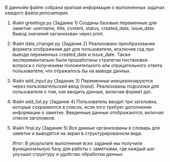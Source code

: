 В даннойм файле собрана краткая информация о выполненных задачах каждого файла репозитория.
1. Файл greetings.py (Задание 1)
   Созданы базовые переменные для заметки: username, title, content, status, created_date, issue_date.
Вывод значений организован через print.
2. Файл date_changer.py (Задание 2)
   Реализовано преобразование формата отображения дат для пользователя, исключив год при выводе переменных created_date и issue_date. Также экспериментально были проработаны стратегии постановки вопроса с получением положительного или отрицательного ответа пользователя, что отражалось бы на выводе данных.
3. Файл add_input.py (Задание 3)
   Переменные инициализируются через пользовательский ввод (input). Реализованы подсказки для пользователя о том, как вводить данные, включая формат дат.
4. Файл add_list.py (Задание 4)
   Пользователь вводит три заголовка, которые сохраняются в список, если того требует дополнение информации о заметке. Введенные данные отображаются, включая список заголовков.
5. Файл final.py (Задание 5)
   Все данные организованы в словарь для заметки и выводятся на экран в структурированном виде.

   Итог: В результате выполнения всех заданий мы получили функциональную базу для работы с заметками, где каждый шаг улучшал структуру и удобство обработки данных.
